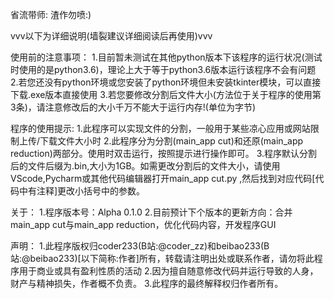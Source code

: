 省流带师: 渣作勿喷:)

vvv以下为详细说明(墙裂建议详细阅读后再使用)vvv

使用前的注意事项：
1.目前暂未测试在其他python版本下该程序的运行状况(测试时使用的是python3.6)，理论上大于等于python3.6版本运行该程序不会有问题
2.若您还没有python环境或您安装了python环境但未安装tkinter模块，可以直接下载.exe版本直接使用
3.若您要修改分割后文件大小(方法位于关于程序的使用第3条)，请注意修改后的大小千万不能大于运行内存!(单位为字节)

程序的使用提示:
1.此程序可以实现文件的分割，一般用于某些凉心应用或网站限制上传/下载文件大小时
2.此程序分为分割(main_app cut)和还原(main_app reduction)两部分。使用时双击运行，按照提示进行操作即可。
3.程序默认分割后的文件后缀为.bin,大小为1GB。如需更改分割后的文件大小，请使用VScode,Pycharm或其他代码编辑器打开main_app cut.py ,然后找到对应代码[代码中有注释]更改小括号中的参数。

关于：
1.程序版本号：Alpha 0.1.0
2.目前预计下个版本的更新方向：合并main_app cut与main_app reduction，优化代码内容，开发程序GUI

声明：
1.此程序版权归coder233(B站:@coder_zz)和beibao233(B站:@beibao233)[以下简称:作者]所有，转载请注明出处或联系作者，请勿将此程序用于商业或具有盈利性质的活动
2.因为擅自随意修改代码并运行导致的人身，财产与精神损失，作者概不负责。
3.此程序的最终解释权归作者所有。

